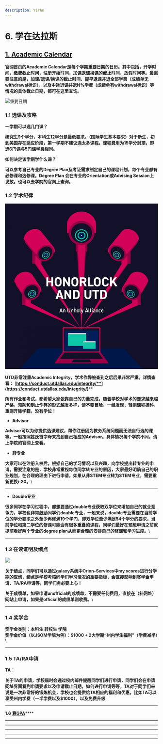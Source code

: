 ```yaml
---
description: Yiran
---
```


# 6. 学在达拉斯

## [1. **Academic Calendar**](https://www.utdallas.edu/academics/calendar/)

**官网首页的Academic Calendar是每个学期重要日期的日历。其中包括，开学时间，缴费截止时间，注册开始时间，加课退课换课的截止时间，放假时间等。最需要注意的是，加课/退课/换课的截止时间、提早退课并退全部学费（成绩单无withdrawal标识），以及中途退课并退N%学费（成绩单有withdrawal标识）等情况的具体截止日期，都可在这里查询。**

![重要日期](<../.gitbook/assets/image (27) (1).png>)

### **1.1 选课及攻略**

&#x20;**一学期可以选几门课？**

**研究生9个学分，本科生12学分是最低要求。（国际学生基本要求）对于新生，初到美国存在适应阶段，第一学期不建议选太多课程。课程费用为15学分封顶，即选6门课与5门课学费相同。**

**如何决定该学期学什么课？**

**可以参考自己专业的Degree Plan及考证需求制定自己的课程计划，每个专业都有必修课和选修课。Degree Plan 会在专业的Orientation或Advising Session上发放。也可以去学院的官网上查询。**

### **1.2 学术纪律**

![](<../.gitbook/assets/image (8) (1).png>)

**UTD非常注重Academic Integrity，学术作弊被查到之后后果非常严重。详情查看：** [**https://conduct.utdallas.edu/integrity/**](https://conduct.utdallas.edu/integrity/)****

**所有作业和考试，都希望大家依靠自己的力量完成，随着学校对学术的要求越来越严格，预防和制止作弊的形式越发多样，请不要冒险，一经发现，轻则课程挂科，重则开除学籍，没有学位！**

* &#x20;**Advisor**

**Advisor可以为你提供选课建议，帮你注册因为教务系统问题而无法自行选的课等。一般按照姓氏首字母来找到自己相应的Advisor。具体情况每个学院不同，请上学院的官网上查看。**

* **转专业**

**大家可以在注册入校后，根据自己的学习情况以及兴趣，向学校提出转专业的申请。需要注意的是，学校非常重视每位同学转专业的原因，大家最好明确自己的职业规划，在合理的理由下进行申请。如果从非STEM专业转为STEM专业，需要重新更换i-20。**\
****

* **Double专业**

**很多同学在学习过程中，都想要通过double专业获取双学位来增加自己的就业竞争力，学校也非常鼓励同学们double专业，一般来说，double专业需要在当前学位的学分要求之外至少再修满19个学门，即双学位至少满足54个学分的要求，当前学位和第二学位的修课可能会有很多重叠的课程，同学们最好在预想申请之前就提前看好两个专业的degree plan从而更合理的安排自己的修课和学习进度。**\
****

### **1.3 在读证明及绩点**

![](<../.gitbook/assets/image (7) (1).png>)

**关于绩点，同学们可以通过galaxy系统中Orion-Services中my scores进行分学期的查询，绩点是学校考核同学们学习情况的重要指标，会直接影响到奖学金申请、TA/RA申请等，同学们务必要上心！**

**关于成绩单，如果申请unofficial的成绩单，不需要任何费用，直接在（补网址）网站上申请，如果是official的成绩单则收费。**\
****

### **1.4 奖学金**

**奖学金类别：本科生  转校生  学院**\
**奖学金价值（以JSOM学院为例）：$1000 + 2大学期“州内学生福利”（学费减半）**\
****

### **1.5 TA/RA申请**

**TA：**

**关于TA的申请，学校届时会通过校内邮件提醒同学们进行申请，同学们会在申请网址界面看到申请要求以及申请截止日期，如何进行申请等等。TA对于同学们来说是一次非常好的锻炼机会，学校也会提供给TA相应的福利和优惠，比如TA可以享受州内学费（一半学费以及$1000），以及免费升级**

****

**1.6** [**算GPA**](https://fye.utdallas.edu/gpa/)****

****

****

****

****

****

